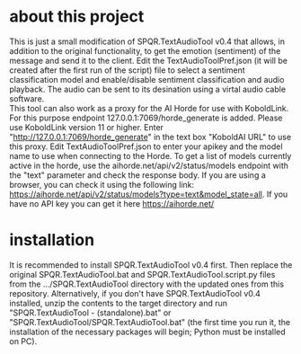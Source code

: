 # about this project
This is just a small modification of SPQR.TextAudioTool v0.4 that allows, in addition to the original functionality, to get the emotion (sentiment) of the message and send it to the client.
Edit the TextAudioToolPref.json (it will be created after the first run of the script) file to select a sentiment classification model and enable/disable sentiment classification and audio playback.
The audio can be sent to its desination using a virtal audio cable software.
<br/>This tool can also work as a proxy for the AI Horde for use with KoboldLink. For this purpose endpoint 127.0.0.1:7069/horde_generate is added. Please use KoboldLink version 11 or higher. Enter "http://127.0.0.1:7069/horde_generate" in the text box "KoboldAI URL" to use this proxy. Edit TextAudioToolPref.json to enter your apikey and the model name to use when connecting to the Horde.
To get a list of models currently active in the horde, use the aihorde.net/api/v2/status/models endpoint with the "text" parameter and check the response body. If you are using a browser, you can check it using the following link: https://aihorde.net/api/v2/status/models?type=text&model_state=all. If you have no API key you can get it here https://aihorde.net/

# installation
It is recommended to install SPQR.TextAudioTool v0.4 first. Then replace the original SPQR.TextAudioTool.bat and SPQR.TextAudioTool.script.py files from the .../SPQR.TextAudioTool directory with the updated ones from this repository.
Alternatively, if you don't have SPQR.TextAudioTool v0.4 installed, unzip the contents to the target directory and run "SPQR.TextAudioTool - (standalone).bat" or "SPQR.TextAudioTool/SPQR.TextAudioTool.bat" (the first time you run it, the installation of the necessary packages will begin; Python must be installed on PC).

